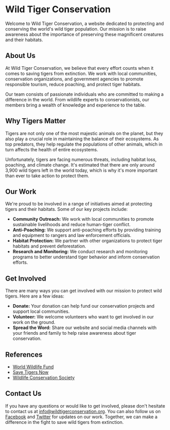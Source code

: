 <!--
Write me content for website with wallpaper which alt text is:

"A bold and graphic image of a tiger's head for a wildlife or animal conservation website"

The name/title of the page should not be 1:1 copy of the alt text but rather a real content of the website which is using this wallpaper.

- Use markdown format 
- Start with the heading
- The content should look like a real website 
- Include real sections like references, contact, user stories, etc. use things relevant to the page purpose.
- Feel free to use structure like headings, bullets, numbering, blockquotes, paragraphs, horizontal lines, etc.
- You can use formatting like bold or _italic_
- You can include UTF-8 emojis
- Links should be only #hash anchors (and you can refer to the document itself)
- Do not include images
-->

<!--font:Poppins-->

# Wild Tiger Conservation

Welcome to Wild Tiger Conservation, a website dedicated to protecting and conserving the world's wild tiger population. Our mission is to raise awareness about the importance of preserving these magnificent creatures and their habitats.

## About Us

At Wild Tiger Conservation, we believe that every effort counts when it comes to saving tigers from extinction. We work with local communities, conservation organizations, and government agencies to promote responsible tourism, reduce poaching, and protect tiger habitats.

Our team consists of passionate individuals who are committed to making a difference in the world. From wildlife experts to conservationists, our members bring a wealth of knowledge and experience to the table.

## Why Tigers Matter

Tigers are not only one of the most majestic animals on the planet, but they also play a crucial role in maintaining the balance of their ecosystems. As top predators, they help regulate the populations of other animals, which in turn affects the health of entire ecosystems.

Unfortunately, tigers are facing numerous threats, including habitat loss, poaching, and climate change. It's estimated that there are only around 3,900 wild tigers left in the world today, which is why it's more important than ever to take action to protect them.

## Our Work

We're proud to be involved in a range of initiatives aimed at protecting tigers and their habitats. Some of our key projects include:

- **Community Outreach:** We work with local communities to promote sustainable livelihoods and reduce human-tiger conflict.
- **Anti-Poaching:** We support anti-poaching efforts by providing training and equipment to rangers and law enforcement officials.
- **Habitat Protection:** We partner with other organizations to protect tiger habitats and prevent deforestation.
- **Research and Monitoring:** We conduct research and monitoring programs to better understand tiger behavior and inform conservation efforts.

## Get Involved

There are many ways you can get involved with our mission to protect wild tigers. Here are a few ideas:

- **Donate:** Your donation can help fund our conservation projects and support local communities.
- **Volunteer:** We welcome volunteers who want to get involved in our work on the ground.
- **Spread the Word:** Share our website and social media channels with your friends and family to help raise awareness about tiger conservation.

## References

- [World Wildlife Fund](#)
- [Save Tigers Now](#)
- [Wildlife Conservation Society](#)

## Contact Us

If you have any questions or would like to get involved, please don't hesitate to contact us at info@wildtigerconservation.org. You can also follow us on [Facebook](#) and [Twitter](#) for updates on our work. Together, we can make a difference in the fight to save wild tigers from extinction.
